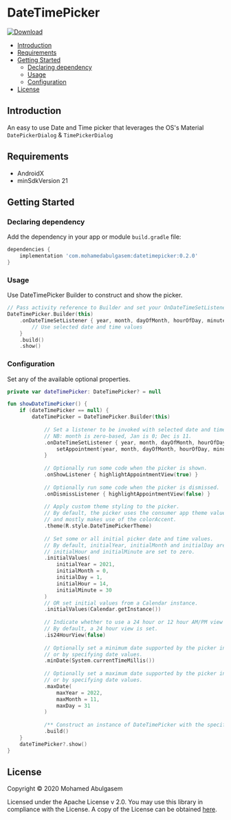 # DateTimePicker
[![Download](https://api.bintray.com/packages/mohamedabulgasem/maven/datetimepicker/images/download.svg)](https://bintray.com/mohamedabulgasem/maven/datetimepicker/_latestVersion)

  - [Introduction](#introduction)
  - [Requirements](#requirements)
  - [Getting Started](#getting-started)
    - [Declaring dependency](#declaring-dependency)
    - [Usage](#usage)
    - [Configuration](#configuration)
  - [License](#license)

## Introduction
An easy to use Date and Time picker that leverages the OS's Material
`DatePickerDialog` & `TimePickerDialog`

## Requirements

- AndroidX
- minSdkVersion 21

## Getting Started

### Declaring dependency

Add the dependency in your app or module `build.gradle` file:

```gradle
dependencies {
    implementation 'com.mohamedabulgasem:datetimepicker:0.2.0'
}
```

### Usage

Use DateTimePicker Builder to construct and show the picker.

```kotlin
// Pass activity reference to Builder and set your OnDateTimeSetListener
DateTimePicker.Builder(this)
    .onDateTimeSetListener { year, month, dayOfMonth, hourOfDay, minute ->
        // Use selected date and time values
    }
    .build()
    .show()
```

### Configuration

Set any of the available optional properties.

```kotlin
private var dateTimePicker: DateTimePicker? = null

fun showDateTimePicker() {
    if (dateTimePicker == null) {
        dateTimePicker = DateTimePicker.Builder(this)
        
            // Set a listener to be invoked with selected date and time values.
            // NB: month is zero-based, Jan is 0; Dec is 11.
            .onDateTimeSetListener { year, month, dayOfMonth, hourOfDay, minute ->
                setAppointment(year, month, dayOfMonth, hourOfDay, minute)
            }
            
            // Optionally run some code when the picker is shown.
            .onShowListener { highlightAppointmentView(true) }
            
            // Optionally run some code when the picker is dismissed.
            .onDismissListener { highlightAppointmentView(false) }
            
            // Apply custom theme styling to the picker.
            // By default, the picker uses the consumer app theme values 
            // and mostly makes use of the colorAccent.
            .theme(R.style.DateTimePickerTheme)
            
            // Set some or all initial picker date and time values.
            // By default, initialYear, initialMonth and initialDay are set to the current date;
            // initialHour and initialMinute are set to zero.
            .initialValues(
                initialYear = 2021,
                initialMonth = 0,
                initialDay = 1,
                initialHour = 14,
                initialMinute = 30
            )
            // OR set initial values from a Calendar instance.
            .initialValues(Calendar.getInstance())
            
            // Indicate whether to use a 24 hour or 12 hour AM/PM view for the time picker.
            // By default, a 24 hour view is set.
            .is24HourView(false)
            
            // Optionally set a minimum date supported by the picker in milliseconds
            // or by specifying date values.
            .minDate(System.currentTimeMillis())
            
            // Optionally set a maximum date supported by the picker in milliseconds
            // or by specifying date values.
            .maxDate(
                maxYear = 2022,
                maxMonth = 11,
                maxDay = 31
            )
 
            /** Construct an instance of DateTimePicker with the specified properties */
            .build()
    }
    dateTimePicker?.show()
}
```

## License

Copyright © 2020 Mohamed Abulgasem

   Licensed under the Apache License v 2.0. You may use this library in
   compliance with the License. A copy of the License can be obtained
   [here](http://www.apache.org/licenses/LICENSE-2.0).
